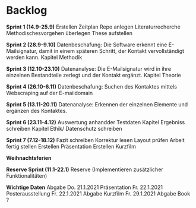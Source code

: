 # Backlog
**Sprint 1 (14.9-25.9)**
Erstellen Zeitplan
Repo anlegen
Literaturrecherche
Methodischesvorgehen überlegen
These aufstellen

**Sprint 2 (28.9-9.10)**
Datenbeschafung: Die Software erkennt eine E-Mailsignatur, damit in einem späteren Schritt, der Kontakt vervollständigt werden kann.
Kapitel Methodik

**Sprint 3 (12.10-23.10)**
Datenanalyse: Die E-Mailsignatur wird in ihre einzelnen Bestandteile zerlegt und der Kontakt ergänzt.
Kapitel Theorie

**Sprint 4 (26.10-6.11)**
Datenbeschafung: Suchen des Kontaktes mittels Webscraping auf der E-maildomain

**Sprint 5 (13.11-20.11)**
Datenanalyse: Erkennen der einzelnen Elemente und ergänzen des Kontaktes.

**Sprint 6 (23.11-4.12)**
Auswertung anhandder Testdaten
Kapitel Ergebniss schreiben
Kapitel Ethik/ Datenschutz schreiben

**Sprint 7 (7.12-18.12)**
Fazit schreiben
Korrektur lesen
Layout prüfen
Arbeit fertig stellen
Erstellen Präsentation
Erstellen Kurzfilm

**Weihnachtsferien**

**Reserve Sprint (11.1-22.1)**
Reserve (Implementieren zusätzlicher Funktionalitäten)

**Wichtige Daten**
Abgabe Do. 21.1.2021
Präsentation Fr. 22.1.2021
Posterausstellung Fr. 22.1.2021
Abgabe Kurzfilm Fr. 29.1.2021
Abgabe Book ?